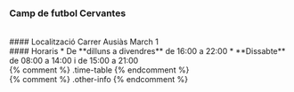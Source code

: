 ### Camp de futbol Cervantes
<div class="photos">
&nbsp;
</div>

<div class="address" markdown="1">
#### Localització
Carrer Ausiàs March 1
</div>

<div class="other-info">
<div class="time_table" markdown="1">
#### Horaris
* De **dilluns a divendres** de <time>16:00</time> a <time>22:00</time>
* **Dissabte** de <time>08:00</time> a <time>14:00</time> i de <time>15:00</time> a <time>21:00</time>
</div> {% comment %} .time-table {% endcomment %}
</div> {% comment %} .other-info {% endcomment %}